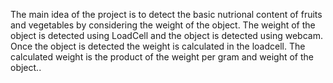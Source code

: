 The main idea of the project is to detect the basic nutrional content of fruits and vegetables by considering the weight of the object.
The weight of the object is detected using LoadCell and the object is detected using webcam.
Once the object is detected the weight is calculated in the loadcell.
The calculated weight is the product of the weight per gram and weight of the object..

